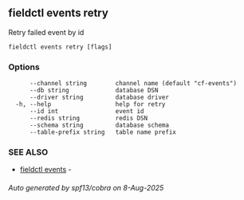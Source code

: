 ## fieldctl events retry

Retry failed event by id

```
fieldctl events retry [flags]
```

### Options

```
      --channel string        channel name (default "cf-events")
      --db string             database DSN
      --driver string         database driver
  -h, --help                  help for retry
      --id int                event id
      --redis string          redis DSN
      --schema string         database schema
      --table-prefix string   table name prefix
```

### SEE ALSO

* [fieldctl events](fieldctl_events.md)	 - 

###### Auto generated by spf13/cobra on 8-Aug-2025
